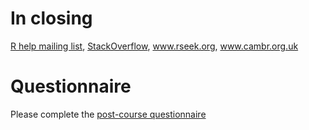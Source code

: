 # In closing

[R help mailing list](https://stat.ethz.ch/mailman/listinfo/r-help),
[StackOverflow](http://stackoverflow.com/questions/tagged/r),
www.rseek.org, www.cambr.org.uk

# Questionnaire

Please complete the
[post-course questionnaire](http://tinyurl.com/20140108-Cam)

